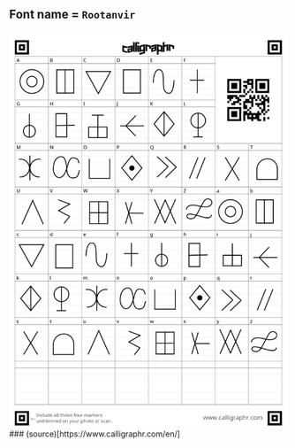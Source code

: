## Font name = ```Rootanvir```
<img src="Calligraphr-Template.png"/>
### (source)[https://www.calligraphr.com/en/]
